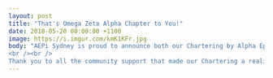 ```yaml
---
layout: post
title: "That's Omega Zeta Alpha Chapter to You!"
date: 2018-05-20 00:00:00 +1100
image: https://i.imgur.com/kmK1KFr.jpg
body: "AEPi Sydney is proud to announce both our Chartering by Alpha Epsilon Pi Fraternity and the initiation of our new Delta Class in the same weekend! We were lucky to have Andy Borans, AEPi’s Executive Director, as well as other alumni and dignitaries present for the ceremony.
<br /><br />
Thank you to all the community support that made our Chartering a reality, including Shalom, B'nai B'rith NSW, AUJS NSW, NSW Jewish Board of Deputies, Rabbi Eli Feldman and JUNI, Mandelbaum House, Emanuel Synagogue, The Australian Jewish News and Amaze in Taste."
---
```

